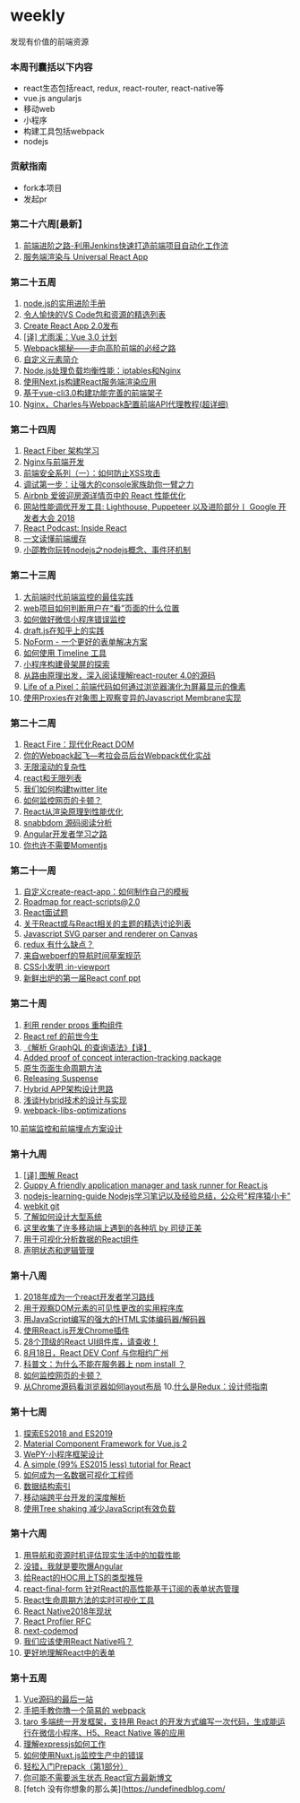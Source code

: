 # weekly
发现有价值的前端资源

### 本周刊囊括以下内容
+ react生态包括react, redux, react-router, react-native等
+ vue.js angularjs
+ 移动web
+ 小程序
+ 构建工具包括webpack
+ nodejs

### 贡献指南
+ fork本项目
+ 发起pr

### 第二十六周[最新】
1. [前端进阶之路-利用Jenkins快速打造前端项目自动化工作流](https://juejin.im/post/5bc000826fb9a05d330adf9d?utm_source=gold_browser_extension)
2. [服务端渲染与 Universal React App](https://zhuanlan.zhihu.com/p/30580569)

### 第二十五周
1. [node.js的实用进阶手册](https://github.com/maxogden/art-of-node#the-art-of-node)
2. [令人愉快的VS Code包和资源的精选列表](https://github.com/viatsko/awesome-vscode)
3. [Create React App 2.0发布](https://reactjs.org/blog/2018/10/01/create-react-app-v2.html)
4. [[译] 尤雨溪：Vue 3.0 计划](https://juejin.im/post/5bb719b9f265da0ab915dbdd?utm_source=gold_browser_extension)
5. [Webpack揭秘——走向高阶前端的必经之路](https://juejin.im/post/5badd0c5e51d450e4437f07a?utm_source=gold_browser_extension)
6. [自定义元素简介](https://dev.to/jamesrweb/an-introduction-to-custom-elements-5327)
7. [Node.js处理负载均衡性能：iptables和Nginx](https://school.geekwall.in/p/ryzWpBqV7/node-js-process-load-balance-performance-iptables-and-nginx)
8. [使用Next.js构建React服务端渲染应用](https://segmentfault.com/a/1190000015578803)
9. [基于vue-cli3.0构建功能完善的前端架子](https://juejin.im/post/5bb73b816fb9a05ce17265c2?utm_source=gold_browser_extension)
10. [Nginx，Charles与Webpack配置前端API代理教程(超详细)](https://juejin.im/post/5bb0e6b55188255c6e707237?utm_source=gold_browser_extension)

### 第二十四周
1. [React Fiber 架构学习](https://zhuanlan.zhihu.com/p/44942360)
2. [Nginx与前端开发](https://juejin.im/post/5bacbd395188255c8d0fd4b2)
3. [前端安全系列（一）：如何防止XSS攻击](https://juejin.im/post/5bad9140e51d450e935c6d64)
4. [调试第一步：让强大的console家族助你一臂之力](https://juejin.im/post/5b586ec06fb9a04fc436c9b3)
5. [Airbnb 爱彼迎房源详情页中的 React 性能优化](https://juejin.im/entry/5bab390c5188255c8a06013f)
6. [网站性能调优开发工具: Lighthouse, Puppeteer 以及进阶部分丨 Google 开发者大会 2018](https://juejin.im/post/5ba73d1de51d450e551a0d08)
7. [React Podcast: Inside React](https://sophiebits.com/2018/05/29/react-podcast-inside-react.html)
8. [一文读懂前端缓存](https://juejin.im/entry/5baef5cef265da0ad13b8c01?utm_source=gold_browser_extension)
9. [小邵教你玩转nodejs之nodejs概念、事件环机制](https://juejin.im/post/5ba85ce26fb9a05d2f36af01?utm_source=gold_browser_extension)

### 第二十三周
1. [大前端时代前端监控的最佳实践](https://mp.weixin.qq.com/s/YiKRY_LDURY0uONtEhkUfg)
2. [web项目如何判断用户在“看”页面的什么位置](https://www.zhihu.com/question/67328049/answer/488549036)
3. [如何做好微信小程序错误监控](https://zhuanlan.zhihu.com/p/35463288)
4. [draft.js在知乎上的实践](https://zhuanlan.zhihu.com/p/24951621)
5. [NoForm - 一个更好的表单解决方案](https://zhuanlan.zhihu.com/p/44120143)
6. [如何使用 Timeline 工具](https://developers.google.com/web/tools/chrome-devtools/evaluate-performance/timeline-tool)
7. [小程序构建骨架屏的探索](https://juejin.im/entry/5b9df106f265da0adb30c220?utm_source=gold_browser_extension)
8. [从路由原理出发，深入阅读理解react-router 4.0的源码](https://juejin.im/post/5ba05cc65188255c8b6ee234?utm_source=gold_browser_extension)
9. [Life of a Pixel：前端代码如何通过浏览器演化为屏幕显示的像素](https://juejin.im/post/5b9f3fe7e51d450ea52f9e3a?utm_source=gold_browser_extension)
10. [使用Proxies在对象图上观察变异的Javascript Membrane实现](https://github.com/salesforce/observable-membrane)

### 第二十二周
1. [React Fire：现代化React DOM](https://github.com/facebook/react/issues/13525)
2. [你的Webpack起飞—考拉会员后台Webpack优化实战](https://zhuanlan.zhihu.com/p/42465502)
3. [无限滚动的复杂性](https://developers.google.com/web/updates/2016/07/infinite-scroller)
4. [react和无限列表](http://itsze.ro/blog/2017/04/09/infinite-list-and-react.html)
5. [我们如何构建twitter lite](https://blog.twitter.com/engineering/en_us/topics/open-source/2017/how-we-built-twitter-lite.html)
6. [如何监控网页的卡顿？](https://zhuanlan.zhihu.com/p/40273861)
7. [React从渲染原理到性能优化](https://mp.weixin.qq.com/s/izjTmtTk0EV4axs18srOEg)
8. [snabbdom 源码阅读分析](https://juejin.im/post/5b9200865188255c672e8cfd?utm_source=weibo&utm_campaign=user)
9. [Angular开发者学习之路](https://github.com/sulco/angular-developer-roadmap)
10. [你也许不需要Momentjs](https://github.com/you-dont-need/You-Dont-Need-Momentjs)

### 第二十一周
1. [自定义create-react-app：如何制作自己的模板](https://auth0.com/blog/how-to-configure-create-react-app/)
2. [Roadmap for react-scripts@2.0](https://github.com/facebook/create-react-app/issues/3815)
3. [React面试题](https://github.com/Pau1fitz/react-interview)
4. [关于React或与React相关的主题的精选讨论列表](https://github.com/tiaanduplessis/awesome-react-talks)
5. [Javascript SVG parser and renderer on Canvas](https://github.com/canvg/canvg)
6. [redux 有什么缺点？](https://www.zhihu.com/question/263928256)
7. [来自webperf的导航时间草案规范](https://github.com/w3c/navigation-timing)
8. [CSS小发明 :in-viewport](https://zhuanlan.zhihu.com/p/42290141)
9. [新鲜出炉的第一届React conf ppt](https://react.w3ctech.com/#schedule)

### 第二十周
1. [利用 render props 重构组件](https://zhuanlan.zhihu.com/p/40368696)
2. [React ref 的前世今生](https://zhuanlan.zhihu.com/p/40462264)
3. [《解析 GraphQL 的查询语法》【译】](https://zhuanlan.zhihu.com/p/40418866)
4. [Added proof of concept interaction-tracking package](https://github.com/facebook/react/pull/13253)
5. [原生页面生命周期方法](https://developers.google.com/web/updates/2018/07/page-lifecycle-api)
6. [Releasing Suspense](https://github.com/facebook/react/issues/13206#issuecomment-407535077)
7. [Hybrid APP架构设计思路](https://github.com/chemdemo/chemdemo.github.io/issues/12)
8. [浅谈Hybrid技术的设计与实现](https://www.cnblogs.com/yexiaochai/p/4921635.html)
9. [webpack-libs-optimizations](https://github.com/GoogleChromeLabs/webpack-libs-optimizations)

10.[前端监控和前端埋点方案设计](https://juejin.im/post/5b62d68df265da0f9d1a1cd6?utm_source=gold_browser_extension)

### 第十九周
1. [[译] 图解 React](https://juejin.im/post/5b481f6b51882519ad6175c2?utm_source=weibo&utm_campaign=user)
2. [ Guppy A friendly application manager and task runner for React.js](https://github.com/joshwcomeau/guppy)
3. [nodejs-learning-guide Nodejs学习笔记以及经验总结，公众号"程序猿小卡"](https://github.com/chyingp/nodejs-learning-guide)
4. [webkit git](https://github.com/WebKit/webkit)
5. [了解如何设计大型系统](https://github.com/donnemartin/system-design-primer)
6. [这里收集了许多移动端上遇到的各种坑 by 司徒正美](https://github.com/RubyLouvre/mobileHack)
7. [用于可视化分析数据的React组件](https://github.com/bvaughn/react-flame-graph)
8. [声明状态和逻辑管理](https://github.com/reclarejs/reclare?utm_source=gold_browser_extension)

### 第十八周
1. [2018年成为一个react开发者学习路线](https://github.com/adam-golab/react-developer-roadmap)
2. [用于观察DOM元素的可见性更改的实用程序库](https://github.com/vissense/vissense)
3. [用JavaScript编写的强大的HTML实体编码器/解码器](https://github.com/mathiasbynens/he)
4. [使用React.js开发Chrome插件](http://web.jobbole.com/94893/)
5. [28个顶级的React UI组件库，请查收！](https://mp.weixin.qq.com/s?__biz=MzUxMzcxMzE5Ng==&mid=2247489165&idx=1&sn=7c20948a9d4970a35e861806d26e8eb6)
6. [8月18日，React DEV Conf 与你相约广州](https://zhuanlan.zhihu.com/p/39276211)
7. [科普文：为什么不能在服务器上 npm install ？](https://zhuanlan.zhihu.com/p/39209596)
8. [如何监控网页的卡顿？](https://zhuanlan.zhihu.com/p/39292837)
9. [从Chrome源码看浏览器如何layout布局](https://zhuanlan.zhihu.com/p/25445527)
10.[什么是Redux：设计师指南](https://www.smashingmagazine.com/2018/07/redux-designers-guide/)

### 第十七周
1. [探索ES2018 and ES2019](http://exploringjs.com/es2018-es2019/toc.html)
2. [Material Component Framework for Vue.js 2](https://github.com/vuetifyjs/vuetify)
3. [WePY-小程序框架设计](https://zhuanlan.zhihu.com/p/29264211)
4. [A simple (99% ES2015 less) tutorial for React](https://github.com/kay-is/react-from-zero)
5. [如何成为一名数据可视化工程师](https://www.zhihu.com/question/49749071/answer/118840095)
6. [数据结构索引](https://www.interviewcake.com/data-structures-reference)
7. [移动端跨平台开发的深度解析](https://juejin.im/post/5b395eb96fb9a00e556123ef)
8. [使用Tree shaking 减少JavaScript有效负载](https://developers.google.com/web/fundamentals/performance/optimizing-javascript/tree-shaking/)

### 第十六周
1. [用导航和资源时机评估现实生活中的加载性能](https://developers.google.com/web/fundamentals/performance/navigation-and-resource-timing/)
2. [没错，我就是要吹爆Angular](https://zhuanlan.zhihu.com/p/38430368)
3. [给React的HOC用上TS的类型推导](https://zhuanlan.zhihu.com/p/38378730)
4. [react-final-form 针对React的高性能基于订阅的表单状态管理](https://github.com/final-form/react-final-form)
5. [React生命周期方法的实时可视化工具](https://github.com/Oblosys/react-lifecycle-visualizer)
6. [React Native2018年现状](https://facebook.github.io/react-native/blog/2018/06/14/state-of-react-native-2018)
7. [React Profiler RFC](https://github.com/reactjs/rfcs/pull/51)
8. [next-codemod](https://github.com/zeit/next-codemod)
9. [我们应该使用React Native吗？](https://blog.expo.io/should-we-use-react-native-1465d8b607ac)
10. [更好地理解React中的表单](https://medium.com/javascript-inside/better-understanding-forms-in-react-a85d889773ce)

### 第十五周
1. [Vue源码的最后一站](https://zhuanlan.zhihu.com/p/37853734)
2. [手把手教你撸一个简易的 webpack](https://zhuanlan.zhihu.com/p/37864523)
3. [taro 多端统一开发框架，支持用 React 的开发方式编写一次代码，生成能运行在微信小程序、H5、React Native 等的应用](https://github.com/NervJS/taro)
4. [理解expressjs如何工作](https://www.sohamkamani.com/blog/2018/05/30/understanding-how-expressjs-works/)
5. [如何使用Nuxt.js监控生产中的错误](如何使用Nuxt.js监控生产中的错误)
6. [轻松入门Prepack（第1部分）](https://gist.github.com/gaearon/d85dccba72b809f56a9553972e5c33c4)
7. [你可能不需要派生状态 React官方最新博文](https://reactjs.org/blog/2018/06/07/you-probably-dont-need-derived-state.html)
8. [fetch 没有你想象的那么美](https://undefinedblog.com/
